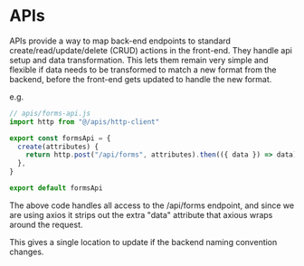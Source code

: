 # APIs

APIs provide a way to map back-end endpoints to standard create/read/update/delete (CRUD) actions in the front-end. They handle api setup and data transformation. This lets them remain very simple and flexible if data needs to be transformed to match a new format from the backend, before the front-end gets updated to handle the new format.

e.g.

```javascript
// apis/forms-api.js
import http from "@/apis/http-client"

export const formsApi = {
  create(attributes) {
    return http.post("/api/forms", attributes).then(({ data }) => data)
  },
}

export default formsApi
```

The above code handles all access to the /api/forms endpoint, and since we are using axios it strips out the extra "data" attribute that axious wraps around the request.

This gives a single location to update if the backend naming convention changes.
